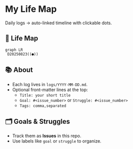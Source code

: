 # My Life Map

Daily logs → auto-linked timeline with clickable dots.

## 📍 Life Map

<!-- LIFE_MAP_START -->
```mermaid
graph LR
 D20250823((●))
```
<!-- LIFE_MAP_END -->

## 📚 About
- Each log lives in `logs/YYYY-MM-DD.md`.
- Optional front-matter lines at the top:
  - `Title: your short title`
  - `Goal: #<issue_number>` or `Struggle: #<issue_number>`
  - `Tags: comma,separated`

## 🗂️ Goals & Struggles
- Track them as **Issues** in this repo.
- Use labels like `goal` or `struggle` to organize.
